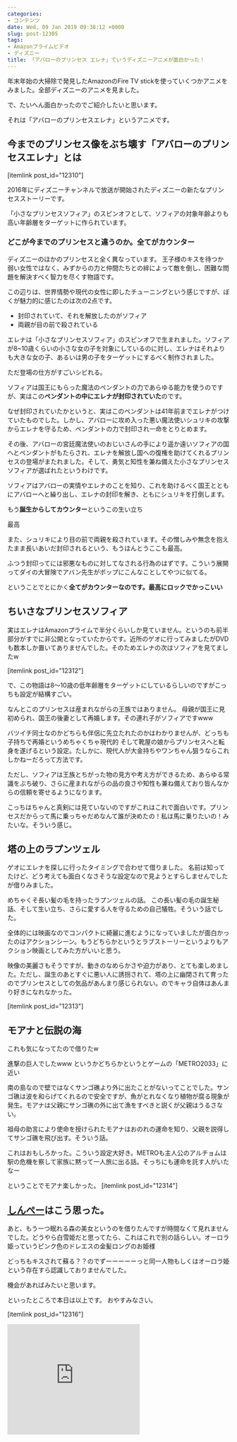 ```yaml
---
categories:
- コンテンツ
date: Wed, 09 Jan 2019 09:38:12 +0000
slug: post-12305
tags:
- Amazonプライムビデオ
- ディズニー
title: 「アバローのプリンセス エレナ」ていうディズニーアニメが面白かった！
---
```


年末年始の大掃除で発見したAmazonのFire TV stickを使っていくつかアニメをみました。全部ディズニーのアニメを見ました。

で、たいへん面白かったのでご紹介したいと思います。

それは「アバローのプリンセスエレナ」というアニメです。

<!--more--> 

<h2>今までのプリンセス像をぶち壊す「アバローのプリンセスエレナ」とは</h2>

[itemlink post_id="12310"]

2016年にディズニーチャンネルで放送が開始されたディズニーの新たなプリンセスストーリーです。

「小さなプリンセスソフィア」のスピンオフとして、ソフィアの対象年齢よりも高い年齢層をターゲットに作られています。

<h3>どこが今までのプリンセスと違うのか。全てがカウンター</h3>
ディズニーのほかのプリンセスと全く異なっています。
王子様のキスを待つか弱い女性ではなく、みずからの力と仲間たちとの絆によって敵を倒し、困難な問題を解決すべく智力を尽くす物語です。

この辺りは、世界情勢や現代の女性に即したチューニングという感じですが、ぼくが魅力的に感じたのは次の2点です。

<ul>
<li>封印されていて、それを解放したのがソフィア</li>
<li>両親が目の前で殺されている</li>
</ul>

エレナは「小さなプリンセスソフィア」のスピンオフで生まれました。ソフィアが8~10歳くらいの小さな女の子を対象にしているのに対し、エレナはそれよりも大きな女の子、あるいは男の子をターゲットにするべく制作されました。

ただ登場の仕方がすごいシビれる。

ソフィアは国王にもらった魔法のペンダントの力であらゆる能力を使うのですが、実はこの<strong>ペンダントの中にエレナが封印されていた</strong>のです。

なぜ封印されていたかというと、実はこのペンダントは41年前までエレナがつけていたものでした。しかし、アバローに攻め入った悪い魔法使いシュリキの攻撃からエレナを守るため、ペンダントの力で封印され一命をとりとめます。

その後、アバローの宮廷魔法使いのおじいさんの手により遥か遠いソフィアの国へとペンダントがもたらされ、エレナを解放し国への復権を助けてくれるプリンセスの登場がまたれました。そして、勇気と知性を兼ね備えた小さなプリンセスソフィアが選ばれたというわけです。

ソフィアはアバローの実情やエレナのことを知り、これを助けるべく国王とともにアバローへと繰り出し、エレナの封印を解き、ともにシュリキを打倒します。

もう<strong>誕生からしてカウンター</strong>というこの生い立ち

最高

また、シュリキにより目の前で両親を殺されています。その憎しみや無念を抱えたまま長いあいだ封印されるという、もうほんとうここも最高。

ふつう封印ってには邪悪なものに対してなされる行為のはずです。こういう展開ってダイの大冒険でアバン先生がポップにこんなことしてやつに似てる。

ということでとにかく<strong>全てがカウンターなのです。最高にロックでかっこいい</strong>


<h2>ちいさなプリンセスソフィア</h2>
実はエレナはAmazonプライムで半分くらいしか見ていません。というのも前半部分がすでに非公開となっていたからです。近所のゲオに行ってみましたがDVDも数本しか置いてありませんでした。そのためエレナの次はソフィアを見てましたw

[itemlink post_id="12312"]

で、この物語は8〜10歳の低年齢層をターゲットにしているらしいのですがこっちも設定が結構すごい。

なんとこのプリンセスは産まれながらの王族ではありません。
母親が国王に見初められ、国王の後妻として再婚します。その連れ子がソフィアですwww

バツイチ同士なのかどちらも伴侶に先立たれたのかはわかりませんが、どっちも子持ちで再婚というめちゃくちゃ現代的
そして靴屋の娘からプリンセスへと転身を遂げるという設定。たしかに、現代人が大金持ちやワンちゃん狙うならこれしかねーだろって方法です。

ただし、ソフィアは王族とちがった物の見方や考え方ができるため、あらゆる常識をぶち破り、さらに産まれながらの品の良さや知性も兼ね備えており皆んなからの信頼を寄せるようになります。

こっちはちゃんと真剣には見ていないのですがこれはこれで面白いです。プリンセスだからって馬に乗っちゃだめなんて誰が決めたの！私は馬に乗りたいの！みたいな。そういう感じ。

<h2>塔の上のラプンツェル</h2>
ゲオにエレナを探しに行ったタイミングで合わせて借りました。
名前は知ってたけど、どう考えても面白くなさそうな設定なので見ようとすらしませんでしたが借りみました。

めちゃくそ長い髪の毛を持ったラプンツェルの話。
この長い髪の毛の誕生秘話、そして生い立ち、さらに愛する人を守るための自己犠牲。そういう話でした。

全体的には映画なのでコンパクトに綺麗に進むようになっていましたが面白かったのはアクションシーン。もうどちらかというとラブストーリーというよりもアクション映画としてみた方がいいと思う。

映像の美麗さもそうですが、動きのなめらかさや迫力があり、とても楽しめました。ただし、誕生のあとすぐに悪い人に誘拐されて、塔の上に幽閉されて育ったのでプリンセスとしての気品があんまり感じられない。のでキャラ自体はあんまり好きになれなかった。

[itemlink post_id="12313"]

<h2>モアナと伝説の海</h2>
これも気になってたので借りたw

進撃の巨人でしたwww というかどちらかというとゲームの「METRO2033」に近い

南の島なので壁ではなくサンゴ礁より外に出たことがないってことでした。サンゴ礁は波を和らげてくれるので安全ですが、魚がとれなくなり植物が腐る現象が発生。モアナは父親にサンゴ礁の外に出て漁をすべきと説くが父親はうるさない。

祖母の助言により使命を授けられたモアナはおのれの運命を知り、父親を説得してサンゴ礁を飛び出す。そういう話。

これはおもしろかった。こういう設定大好き。METROも主人公のアルチョムは駅の危機を察して家族に黙って一人旅に出る話。そっちにも運命を託す人がいたなー

ということでモアナ楽しかった。
[itemlink post_id="12314"]
<h2><a href="https://twitter.com/s_s_p_y">しんぺー</a>はこう思った。</h2>

あと、もう一つ眠れる森の美女というのを借りたんですが時間なくて見れませんでした。どうやら白雪姫だと思ってたら、これはこれで別の話らしい。オーロラ姫っていうピンク色のドレエスの金髪ロングのお姫様

どっちもキスされて蘇る？？のでずーーーーーっと同一人物もしくはオーロラ姫という存在すら認識しておりませんでした。

機会があればみたいと思います。

といったところで本日は以上です。
おやすみなさい。


[itemlink post_id="12316"]

<iframe src="https://rcm-fe.amazon-adsystem.com/e/cm?o=9&p=12&l=ur1&category=aiv&banner=0WHK4T68JBWPZA227T02&f=ifr&linkID=14ab2cd04dc111341e4ed18a1edbd645&t=warawareotoko-22&tracking_id=warawareotoko-22" width="300" height="250" scrolling="no" border="0" marginwidth="0" style="border:none;" frameborder="0"></iframe>